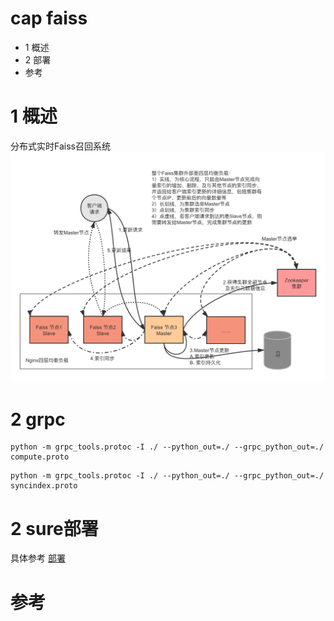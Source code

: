 # cap faiss
- 1 概述
- 2 部署
- 参考

# 1 概述
分布式实时Faiss召回系统
![架构](https://github.com/WallaceLiu/distributed-realtime-capfaiss/blob/main/doc/image/%E5%88%86%E5%B8%83%E5%BC%8F%E5%AE%9E%E6%97%B6Faiss%E6%B5%81%E7%A8%8B%E5%9B%BE.png)

# 2 grpc
```shell script
python -m grpc_tools.protoc -I ./ --python_out=./ --grpc_python_out=./ compute.proto
```
```shell script
python -m grpc_tools.protoc -I ./ --python_out=./ --grpc_python_out=./ syncindex.proto
```

# 2 sure部署
具体参考 [部署](doc/02.部署.md)

# 参考